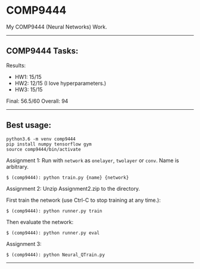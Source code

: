 # COMP9444

My COMP9444 (Neural Networks) Work.

------------------------------------------

## COMP9444 Tasks:

Results:
- HW1: 15/15
- HW2: 12/15 (I love hyperparameters.)
- HW3: 15/15

Final: 56.5/60
Overall: 94

------------------------------------------

## Best usage:

```
python3.6 -m venv comp9444
pip install numpy tensorflow gym
source comp9444/bin/activate
```

Assignment 1: Run with `network` as `onelayer`, `twolayer` or `conv`. Name is arbitrary.

`$ (comp9444): python train.py {name} {network}`

Assignment 2: Unzip Assignment2.zip to the directory.

First train the network (use Ctrl-C to stop training at any time.):

`$ (comp9444): python runner.py train`

Then evaluate the network:

`$ (comp9444): python runner.py eval`

Assignment 3:

`$ (comp9444): python Neural_QTrain.py`

-----------------------------------------
